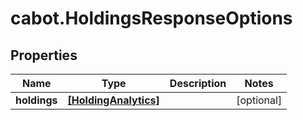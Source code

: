# cabot.HoldingsResponseOptions

## Properties

Name | Type | Description | Notes
------------ | ------------- | ------------- | -------------
**holdings** | [**[HoldingAnalytics]**](HoldingAnalytics.md) |  | [optional] 


